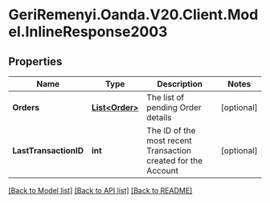 # GeriRemenyi.Oanda.V20.Client.Model.InlineResponse2003
## Properties

Name | Type | Description | Notes
------------ | ------------- | ------------- | -------------
**Orders** | [**List&lt;Order&gt;**](Order.md) | The list of pending Order details | [optional] 
**LastTransactionID** | **int** | The ID of the most recent Transaction created for the Account | [optional] 

[[Back to Model list]](../README.md#documentation-for-models) [[Back to API list]](../README.md#documentation-for-api-endpoints) [[Back to README]](../README.md)


